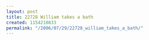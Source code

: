 ```yaml
---
layout: post
title: 22728 William takes a bath
created: 1154210833
permalink: "/2006/07/29/22728_william_takes_a_bath/"
---
```


